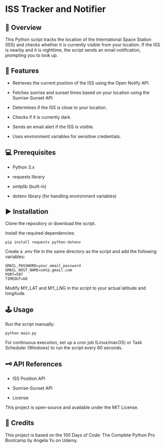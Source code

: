 # ISS Tracker and Notifier

## 📜 Overview

This Python script tracks the location of the International Space Station (ISS) and checks whether it is currently visible from your location. If the ISS is nearby and it is nighttime, the script sends an email notification, prompting you to look up.

## 🚀 Features

- Retrieves the current position of the ISS using the Open Notify API.

- Fetches sunrise and sunset times based on your location using the Sunrise-Sunset API.

- Determines if the ISS is close to your location.

- Checks if it is currently dark.

- Sends an email alert if the ISS is visible.

- Uses environment variables for sensitive credentials.

## 💻 Prerequisites

- Python 3.x

- requests library

- smtplib (built-in)

- dotenv library (for handling environment variables)

## ▶️ Installation

Clone the repository or download the script.

Install the required dependencies:

```pip install requests python-dotenv ```

Create a .env file in the same directory as the script and add the following variables:

```GMAIL_ADDRESS=your_email@gmail.com
GMAIL_PASSWORD=your_email_password
GMAIL_HOST_NAME=smtp.gmail.com
PORT=587
TIMEOUT=60
```
Modify MY_LAT and MY_LNG in the script to your actual latitude and longitude.

## 🕹 Usage

Run the script manually:

```python main.py```

For continuous execution, set up a cron job (Linux/macOS) or Task Scheduler (Windows) to run the script every 60 seconds.

## 🗝 API References

- ISS Position API

- Sunrise-Sunset API

- License

This project is open-source and available under the MIT License.

## 📌 Credits

This project is based on the 100 Days of Code: The Complete Python Pro Bootcamp by Angela Yu on Udemy.

